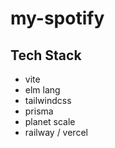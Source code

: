 # my-spotify

## Tech Stack 
* vite 
* elm lang
* tailwindcss 
* prisma
* planet scale
* railway / vercel

